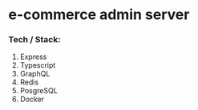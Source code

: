# e-commerce admin server

### Tech / Stack:

1. Express
2. Typescript
3. GraphQL
4. Redis
5. PosgreSQL
6. Docker
